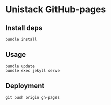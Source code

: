 # Unistack GitHub-pages

## Install deps

    bundle install

## Usage

    bundle update
    bundle exec jekyll serve

## Deployment

    git push origin gh-pages
